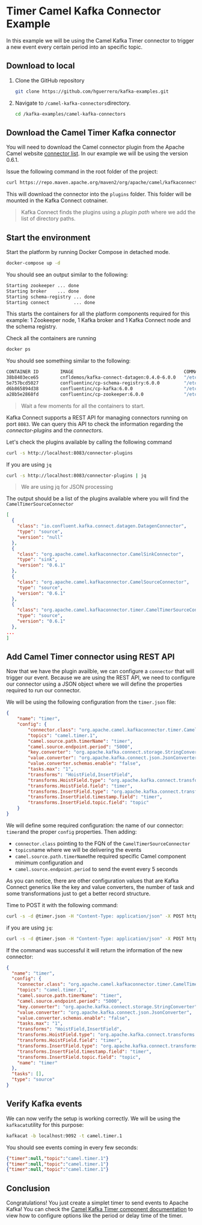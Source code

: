 # Timer Camel Kafka Connector Example

In this example we will be using the Camel Kafka Timer connector to trigger a new event every certain period into an specific topic.

## Download to local

1. Clone the GitHub repository

   ```sh
   git clone https://github.com/hguerrero/kafka-examples.git
   ```

2. Navigate to `/camel-kafka-connectors`directory.

   ```sh
   cd /kafka-examples/camel-kafka-connectors
   ```

## Download the Camel Timer Kafka connector

You will need to download the Camel connector plugin from the Apache Camel website [connector list](https://camel.apache.org/camel-kafka-connector/latest/connectors.html). In our example we will be using the version 0.6.1.

Issue the following command in the root folder of the project:

```sh
curl https://repo.maven.apache.org/maven2/org/apache/camel/kafkaconnector/camel-timer-kafka-connector/0.6.1/camel-timer-kafka-connector-0.6.1-package.tar.gz | tar xvz -C plugins
```

This will download the connector into the `plugins` folder. This folder will be mounted in the Kafka Connect cotnainer.

> Kafka Connect finds the plugins using a _plugin path_ where we add the list of directory paths.

## Start the environment

Start the platform by running Docker Compose in detached mode.

```sh
docker-compose up -d
```

You should see an output similar to the following:

```sh
Starting zookeeper ... done
Starting broker    ... done
Starting schema-registry ... done
Starting connect         ... done
```

This starts the containers for all the platform components required for this example: 1 Zookeeper node, 1 Kafka broker and 1 Kafka Connect node and the schema registry.

Check all the containers are running

```sh
docker ps
```

You should see something similar to the following:

```sh
CONTAINER ID        IMAGE                                         COMMAND                  CREATED             STATUS                             PORTS                                                                      NAMES
38b8403ece65        cnfldemos/kafka-connect-datagen:0.4.0-6.0.0   "/etc/confluent/dock…"   8 days ago          Up 34 seconds (health: starting)   0.0.0.0:8083->8083/tcp, 9092/tcp                                           connect
5e757bcd5027        confluentinc/cp-schema-registry:6.0.0         "/etc/confluent/dock…"   8 days ago          Up 34 seconds                      0.0.0.0:8081->8081/tcp                                                     schema-registry
d6b865894d38        confluentinc/cp-kafka:6.0.0                   "/etc/confluent/dock…"   8 days ago          Up 34 seconds                      0.0.0.0:9092->9092/tcp, 0.0.0.0:9101->9101/tcp, 0.0.0.0:29092->29092/tcp   broker
a28b5e2868fd        confluentinc/cp-zookeeper:6.0.0               "/etc/confluent/dock…"   8 days ago          Up 13 hours                        2888/tcp, 0.0.0.0:2181->2181/tcp, 3888/tcp
```

>Wait a few moments for all the containers to start.

Kafka Connect supports a REST API for managing connectors running on port `8083`. We can query this API to check the information regarding the _connector-plugins_ and the _connectors_.

Let's check the plugins available by calling the following command

```sh
curl -s http://localhost:8083/connector-plugins
```

If you are using `jq`

```sh
curl -s http://localhost:8083/connector-plugins | jq
```

> We are using jq for JSON processing

The output should be a list of the plugins available where you will find the `CamelTimerSourceConnector`

```json
[
  {
    "class": "io.confluent.kafka.connect.datagen.DatagenConnector",
    "type": "source",
    "version": "null"
  },
  {
    "class": "org.apache.camel.kafkaconnector.CamelSinkConnector",
    "type": "sink",
    "version": "0.6.1"
  },
  {
    "class": "org.apache.camel.kafkaconnector.CamelSourceConnector",
    "type": "source",
    "version": "0.6.1"
  },
  {
    "class": "org.apache.camel.kafkaconnector.timer.CamelTimerSourceConnector",
    "type": "source",
    "version": "0.6.1"
  },
...
]
```

## Add Camel Timer connector using REST API

Now that we have the plugin availble, we can configure a `connector` that will trigger our event. Because we are using the REST API, we need to configure our connector using a JSON object where we will define the properties required to run our connector.

We will be using the following configuration from the `timer.json` file:

```json
{
    "name": "timer",
    "config": {
        "connector.class": "org.apache.camel.kafkaconnector.timer.CamelTimerSourceConnector",
        "topics": "camel.timer.1",
        "camel.source.path.timerName": "timer",
        "camel.source.endpoint.period": "5000",
        "key.converter": "org.apache.kafka.connect.storage.StringConverter",
        "value.converter": "org.apache.kafka.connect.json.JsonConverter",
        "value.converter.schemas.enable": "false",
        "tasks.max": "1",
        "transforms": "HoistField,InsertField",
        "transforms.HoistField.type": "org.apache.kafka.connect.transforms.HoistField$Value",
        "transforms.HoistField.field": "timer",
        "transforms.InsertField.type": "org.apache.kafka.connect.transforms.InsertField$Value",
        "transforms.InsertField.timestamp.field": "timer",
        "transforms.InsertField.topic.field": "topic"
    }
}
```

We will define some required configuration: the name of our connector: `timer`and the proper `config` properties. Then adding:

* `connector.class` pointing to the FQN of the `CamelTimerSourceConnector`
* `topics`name where we will be delivering the events
* `camel.source.path.timerName`the required specific Camel component minimum configuration and
* `camel.source.endpoint.period` to send the event every 5 seconds

As you can notice, there are other configuration values that are Kafka Connect generics like the key and value converters, the number of task and some transformations just to get a better record structure.

Time to POST it with the following command:

```sh
curl -s -d @timer.json -H "Content-Type: application/json" -X POST http://localhost:8083/connectors
```

if you are using `jq`:

```sh
curl -s -d @timer.json -H "Content-Type: application/json" -X POST http://localhost:8083/connectors | jq
```

If the command was successful it will return the information of the new connector:

```json
{
  "name": "timer",
  "config": {
    "connector.class": "org.apache.camel.kafkaconnector.timer.CamelTimerSourceConnector",
    "topics": "camel.timer.1",
    "camel.source.path.timerName": "timer",
    "camel.source.endpoint.period": "5000",
    "key.converter": "org.apache.kafka.connect.storage.StringConverter",
    "value.converter": "org.apache.kafka.connect.json.JsonConverter",
    "value.converter.schemas.enable": "false",
    "tasks.max": "1",
    "transforms": "HoistField,InsertField",
    "transforms.HoistField.type": "org.apache.kafka.connect.transforms.HoistField$Value",
    "transforms.HoistField.field": "timer",
    "transforms.InsertField.type": "org.apache.kafka.connect.transforms.InsertField$Value",
    "transforms.InsertField.timestamp.field": "timer",
    "transforms.InsertField.topic.field": "topic",
    "name": "timer"
  },
  "tasks": [],
  "type": "source"
}
```

## Verify Kafka events

We can now verify the setup is working correctly. We will be using the `kafkacat`utility for this purpose:

```sh
kafkacat -b localhost:9092 -t camel.timer.1
```

You should see events coming in every few seconds:

```json
{"timer":null,"topic":"camel.timer.1"}
{"timer":null,"topic":"camel.timer.1"}
{"timer":null,"topic":"camel.timer.1"}
```

## Conclusion

Congratulations! You just create a simplet timer to send events to Apache Kafka! You can check the [Camel Kafka Timer component documentation](https://camel.apache.org/camel-kafka-connector/latest/connectors/camel-timer-kafka-source-connector.html) to view how to configure options like the period or delay time of the timer.

